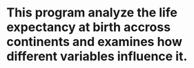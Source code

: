 # This program analyze the life expectancy at birth accross continents and examines how different variables influence it.
